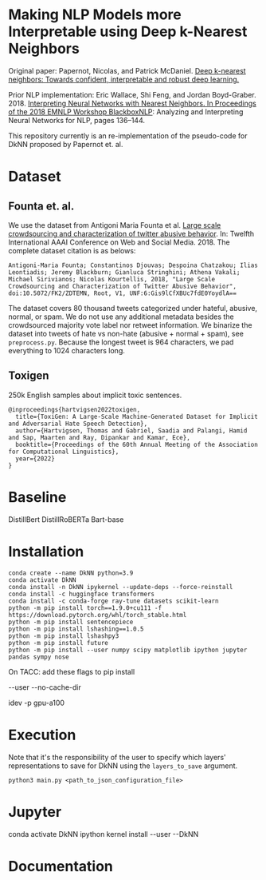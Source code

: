 # Making NLP Models more Interpretable using Deep k-Nearest Neighbors

Original paper: Papernot, Nicolas, and Patrick McDaniel. [Deep k-nearest neighbors: Towards confident, interpretable and robust deep learning.](https://arxiv.org/abs/1803.04765)

Prior NLP implementation: Eric Wallace, Shi Feng, and Jordan Boyd-Graber. 2018. [Interpreting Neural Networks with Nearest Neighbors. In Proceedings of the 2018 EMNLP Workshop BlackboxNLP](https://aclanthology.org/W18-5416): Analyzing and Interpreting Neural Networks for NLP, pages 136–144.

This repository currently is an re-implementation of the pseudo-code for DkNN proposed by Papernot et. al. 

# Dataset

## Founta et. al.

We use the dataset from Antigoni Maria Founta et al. [Large scale crowdsourcing and characterization of twitter abusive behavior](https://arxiv.org/pdf/1802.00393.pdf). In: Twelfth International AAAI Conference on Web and Social Media. 2018. The complete dataset citation is as belows:

```
Antigoni-Maria Founta; Constantinos Djouvas; Despoina Chatzakou; Ilias Leontiadis; Jeremy Blackburn; Gianluca Stringhini; Athena Vakali; Michael Sirivianos; Nicolas Kourtellis, 2018, "Large Scale Crowdsourcing and Characterization of Twitter Abusive Behavior", doi:10.5072/FK2/ZDTEMN, Root, V1, UNF:6:Gis9lCfXBUc7fdE0YoydlA== 
```

The dataset covers 80 thousand tweets categorized under hateful, abusive, normal, or spam. We do not use any additional metadata besides the crowdsourced majority vote label nor retweet information. We binarize the dataset into tweets of hate vs non-hate (abusive + normal + spam), see `preprocess.py`. Because the longest tweet is 964 characters, we pad everything to 1024 characters long.

## Toxigen

250k English samples about implicit toxic sentences.

```
@inproceedings{hartvigsen2022toxigen,
  title={ToxiGen: A Large-Scale Machine-Generated Dataset for Implicit and Adversarial Hate Speech Detection},
  author={Hartvigsen, Thomas and Gabriel, Saadia and Palangi, Hamid and Sap, Maarten and Ray, Dipankar and Kamar, Ece},
  booktitle={Proceedings of the 60th Annual Meeting of the Association for Computational Linguistics},
  year={2022}
}
```

# Baseline

DistillBert
DistillRoBERTa
Bart-base

# Installation

```
conda create --name DkNN python=3.9
conda activate DkNN
conda install -n DkNN ipykernel --update-deps --force-reinstall
conda install -c huggingface transformers
conda install -c conda-forge ray-tune datasets scikit-learn
python -m pip install torch==1.9.0+cu111 -f https://download.pytorch.org/whl/torch_stable.html
python -m pip install sentencepiece
python -m pip install lshashing==1.0.5
python -m pip install lshashpy3
python -m pip install future
python -m pip install --user numpy scipy matplotlib ipython jupyter pandas sympy nose
```

On TACC: add these flags to pip install

--user 
--no-cache-dir

idev -p gpu-a100

# Execution

Note that it's the responsibility of the user to specify which layers' representations to save for DkNN using the `layers_to_save` argument. 

```
python3 main.py <path_to_json_configuration_file>
```

# Jupyter

conda activate DkNN
ipython kernel install --user --DkNN

# Documentation

